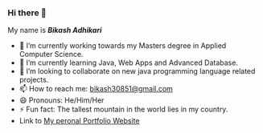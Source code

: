 ### Hi there 👋
My name is ***Bikash Adhikari*** 

- 🔭 I’m currently working towards my Masters degree in Applied Computer Science.
- 🌱 I’m currently learning Java, Web Apps and Advanced Database.
- 👯 I’m looking to collaborate on new java programming language related projects.
- 📫 How to reach me: bikash30851@gmail.com
- 😄 Pronouns: He/Him/Her
- ⚡ Fun fact: The tallest mountain in the world lies in my country. 
- Link to [My peronal Portfolio Website](https://bikashad.com/)

